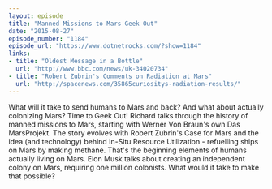 ```yaml
---
layout: episode
title: "Manned Missions to Mars Geek Out"
date: "2015-08-27"
episode_number: "1184"
episode_url: "https://www.dotnetrocks.com/?show=1184"
links:
- title: "Oldest Message in a Bottle"
  url: "http://www.bbc.com/news/uk-34020734"
- title: "Robert Zubrin's Comments on Radiation at Mars"
  url: "http://spacenews.com/35865curiositys-radiation-results/"
---
```


What will it take to send humans to Mars and back? And what about actually colonizing Mars? Time to Geek Out! Richard talks through the history of manned missions to Mars, starting with Werner Von Braun's own Das MarsProjekt. The story evolves with Robert Zubrin's Case for Mars and the idea (and technology) behind In-Situ Resource Utilization - refuelling ships on Mars by making methane. That's the beginning elements of humans actually living on Mars. Elon Musk talks about creating an independent colony on Mars, requiring one million colonists. What would it take to make that possible?
